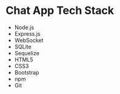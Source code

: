 # Chat App Tech Stack

- Node.js
- Express.js
- WebSocket
- SQLite
- Sequelize
- HTML5
- CSS3
- Bootstrap
- npm
- Git
